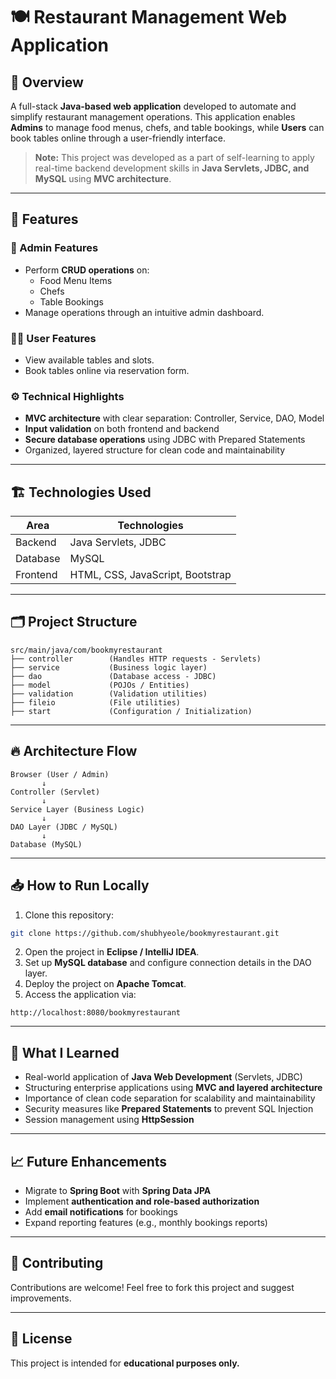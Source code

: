 
# 🍽️ Restaurant Management Web Application

## 📌 Overview
A full-stack **Java-based web application** developed to automate and simplify restaurant management operations. This application enables **Admins** to manage food menus, chefs, and table bookings, while **Users** can book tables online through a user-friendly interface.

> **Note:** This project was developed as a part of self-learning to apply real-time backend development skills in **Java Servlets, JDBC, and MySQL** using **MVC architecture**.

---

## 🚀 Features
### 🔑 Admin Features
- Perform **CRUD operations** on:
  - Food Menu Items
  - Chefs
  - Table Bookings
- Manage operations through an intuitive admin dashboard.

### 🧑‍💻 User Features
- View available tables and slots.
- Book tables online via reservation form.

### ⚙️ Technical Highlights
- **MVC architecture** with clear separation: Controller, Service, DAO, Model
- **Input validation** on both frontend and backend
- **Secure database operations** using JDBC with Prepared Statements
- Organized, layered structure for clean code and maintainability

---

## 🏗️ Technologies Used
| Area      | Technologies                      |
|-----------|-----------------------------------|
| Backend   | Java Servlets, JDBC                |
| Database  | MySQL                              |
| Frontend  | HTML, CSS, JavaScript, Bootstrap   |

---

## 🗂️ Project Structure
```
src/main/java/com/bookmyrestaurant
├── controller        (Handles HTTP requests - Servlets)
├── service           (Business logic layer)
├── dao               (Database access - JDBC)
├── model             (POJOs / Entities)
├── validation        (Validation utilities)
├── fileio            (File utilities)
├── start             (Configuration / Initialization)
```

---

## 🔥 Architecture Flow
```
Browser (User / Admin)
       ↓
Controller (Servlet)
       ↓
Service Layer (Business Logic)
       ↓
DAO Layer (JDBC / MySQL)
       ↓
Database (MySQL)
```

---

## 📥 How to Run Locally
1. Clone this repository:
```bash
git clone https://github.com/shubhyeole/bookmyrestaurant.git
```
2. Open the project in **Eclipse / IntelliJ IDEA**.
3. Set up **MySQL database** and configure connection details in the DAO layer.
4. Deploy the project on **Apache Tomcat**.
5. Access the application via:
```
http://localhost:8080/bookmyrestaurant
```

---


## 🎯 What I Learned
- Real-world application of **Java Web Development** (Servlets, JDBC)
- Structuring enterprise applications using **MVC and layered architecture**
- Importance of clean code separation for scalability and maintainability
- Security measures like **Prepared Statements** to prevent SQL Injection
- Session management using **HttpSession**

---

## 📈 Future Enhancements
- Migrate to **Spring Boot** with **Spring Data JPA**
- Implement **authentication and role-based authorization**
- Add **email notifications** for bookings
- Expand reporting features (e.g., monthly bookings reports)

---

## 🤝 Contributing
Contributions are welcome! Feel free to fork this project and suggest improvements.

---

## 📄 License
This project is intended for **educational purposes only.**
